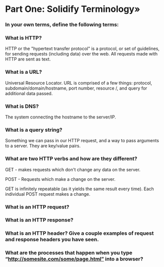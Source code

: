 # Part One: Solidify Terminology»

### In your own terms, define the following terms:
### What is HTTP?
HTTP or the "hypertext transfer protocol" is a protocol, or set of guidelines, for sending requests (including data) over the web. All requests made with HTTP are sent as text.
### What is a URL?
Universal Resource Locator.
URL is comprised of a few things: protocol, subdomain/domain/hostname, port number, resource /, and query for additional data passed.

### What is DNS?
The system connecting the hostname to the server/IP.

### What is a query string?
Something we can pass in our HTTP request, and a way to pass arguments to a server. They are key/value pairs.

### What are two HTTP verbs and how are they different?
GET - makes requests which don't change any data on the server.

POST - Requests which make a change on the server.

GET is infinitely repeatable (as it yields the same result every time). Each individual POST request makes a change.
### What is an HTTP request?
### What is an HTTP response?
### What is an HTTP header? Give a couple examples of request and response headers you have seen.
### What are the processes that happen when you type “http://somesite.com/some/page.html” into a browser?

